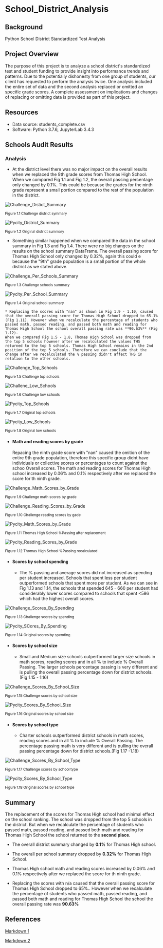 # School_District_Analysis

## Background

Python School District Standardized Test Analysis

## Project Overview

The purpose of this project is to analyze a school district's standardized test and student funding to provide insight into performance trends and patterns. Due to the potentially dishonesty from one group of students, our client has requested to perform the analysis twice. One analysis included the entire set of data and the second analysis replaced or omitted  an specific grade scores. A complete assessment on implications and changes of replacing or omitting data is provided as part of this project.

## Resources

* Data source: students_complete.csv
* Software: Python 3.7.6, JupyterLab 3.4.3

## Schools Audit Results

### Analysis


  * At the district level there was no major impact on the overall results when we replaced the 9th grade scores from Thomas High School. When we compared Fig 1.1 and Fig 1.2, the overall passing percentage only changed by 0.1%. This could be because the grades for the ninth grade represent a small portion compared to the rest of the population in the district.

![Challenge_Distict_Summary](./Images/challenge_district_summary.png)

<sub>Figure 1.1 Challenge district symmary

![Pycity_District_Summary](./Images/Pycity_district_summary.png)

<sub>Figure 1.2 Original district summary


  * Something similar happened when we compared the data in the school summary in Fig 1.3 and Fig 1.4. There were no big changes on the results on the school summary DataFrame. The overall passing score for Thomas High School only changed by 0.32%, again this could e because the "9th" grade population is a small portion of the whole district as we stated above.
  
![Challenge_Per_Schools_Summary](./Images/challenge_per_school_summary.png)

<sub>Figure 1.3 Challenge schools summary

![Pycity_Per_School_Summary](./Images/Pycity_per_school_summary.png)

<sub>Figure 1.4 Original school summary

  
    * Replacing the scores with "nan" as shown in Fig 1.9 - 1.10, caused that the overall passing score for Thomas High School dropped to 65.1% (Fig 1.11). However when we recalculate the percentage of students who passed math, passed reading, and passed both math and reading for Thomas High School the school overall passing rate was **90.63%** (Fig 1.12).
    When we compared Fig 1.5 - 1.8, Thomas High School was dropped from the top 5 schools however after we recalculated the values THS returned to the top 5 schools. Thomas High School remains in the 2nd position of the top 5 schools. Therefore we can conclude that the change after we recalculated the % passing didn't affect THS in relation to the other schools.

![Challenge_Top_Schools](./Images/challenge_top_schools.png)

<sub>Figure 1.5 Challenge top schools

![Challene_Low_Schools](./Images/challenge_low_schools.png)

<sub>Figure 1.6 Challenge low schools

![Pycity_Top_Schools](./Images/Pycity_top_schools.png)

<sub>Figure 1.7 Original top schools

![Pycity_Low_Schools](./Images/Pycity_low_schools.png)

<sub>Figure 1.8 Original low schools



* #### Math and reading scores by grade
  
  Repacing the ninth grade score with "nan" caused the omition of the entire 9th grade population, therefore this specific group didnt have individuals or collective scores or percentages to count against the schoo Overall scores. The math and reading scores for Thomas High school increased by 0.06% and 0.1% respectively after we replaced the score for th ninth grade.

![Challenge_Math_Scores_by_Grade](./Images/challenge_math_score_by_grade.png)

<sub>Figure 1.9 Challenge math scores by grade

![Challenge_Reading_Scores_by_Grade](./Images/challenge_reading_score_by_grade.png)

<sub>Figure 1.10 Challenge reading scores by gade

![Pycity_Math_Scores_by_Grade](./Images/per_school_without%20_replacment.png)

<sub>Figure 1.11 Thomas High School %Passing after replacement

![Pycity_Reading_Scores_by_Grade](./Images/per_school_after_replacement.png)

<sub>Figure 1.12 Thomas High School %Passing recalculated


* #### Scores by school spending

  * The % passing and average scores did not increased as spending per student increased. Schools that spent less per student outperformed schools that spent more per student. As we can see in Fig 1.13 and 1.14, the schools that spended 645 - 660 per student had considerably lower scores compared to schools that spent <586 which had the highest overall scores.

![Challenge_Scores_By_Spending](./Images/challenge_score_by_spending.png)

<sub>Figure 1.13 Challenge scores by spending

![Pycity_SCores_By_Spending](./Images/Pycity_score_by_spending.png)

<sub>Figure 1.14 Original scores by spending

* #### Scores by school size

  * Small and Medium size schools outperformed larger size schools in math scores, reading scores and in all % to include % Overall Passing. The larger schools percentage passing is very different and is pulling the overall passing percentage down for district schools. (Fig 1.15 - 1.16)

![Challenge_Scores_By_School_Size](./Images/challenge_score_by_school_size.png)

<sub>Figure 1.15 Challenge scores by school size

![Pycity_Scores_By_School_Size](./Images/Pycity_score_by_school_size.png)

<sub>Figure 1.16 Original scores by school size

* #### Scores by school type

  * Charter schools outperformed district schools in math scores, reading scores and in all % to include % Overall Passing. The percentage passing math is  very different and is pulling the overall passing percentage down for district schools.(Fig 1.17 -1.18)

![Challenge_Scores_By_School_Type](./Images/challenge_score_by_school_type.png)

<sub>Figure 1.17 Challenge scores by school type

![Pycity_Scores_By_School_Type](./Images/Pycity_score_by_school_type.png)

<sub>Figure 1.18 Original scores by school type

## Summary

The replacement of the scores for Thomas High school had minimal effect on the school ranking. The school was dropped from the top 5 schools in the district. But when we recalculate the percentage of students who passed math, passed reading, and passed both math and reading for Thomas High School the school returned to the **second place**.
    
* The overall district summary changed by **0.1%** for Thomas High school.

* The overall per school summary dropped by **0.32%** for Thomas High School.

* Thomas High school math and reading scores increased by 0.06% and 0.1% respectively after we replaced the score for th ninth grade.

* Replacing the scores with n/a caused that the overall passing score for Thomas High School dropped to 65%.. However when we recalculate the percentage of students who passed math, passed reading, and passed both math and reading for Thomas High School the school the overall passing rate was **90.63%**



## References

[Markdown 1](https://docs.github.com/en/get-started/writing-on-github/getting-started-with-writing-and-formatting-on-github/basic-writing-and-formatting-syntax)

[Markdown 2](https://www.markdownguide.org/basic-syntax/)
